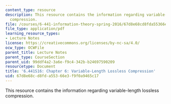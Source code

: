 ```yaml
---
content_type: resource
description: This resource contains the information regarding variable-length lossless
  compression.
file: /courses/6-441-information-theory-spring-2016/67d8e68cd8fda55366e3f9f0a9465c17_MIT6_441S16_chapter_6.pdf
file_type: application/pdf
learning_resource_types:
- Lecture Notes
license: https://creativecommons.org/licenses/by-nc-sa/4.0/
ocw_type: OCWFile
parent_title: Lecture Notes
parent_type: CourseSection
parent_uid: 99ddf4a2-3a6e-f9c4-342b-b24697590209
resourcetype: Document
title: '6.441S16: Chapter 6: Variable-Length Lossless Compression'
uid: 67d8e68c-d8fd-a553-66e3-f9f0a9465c17
---
```

This resource contains the information regarding variable-length lossless compression.
